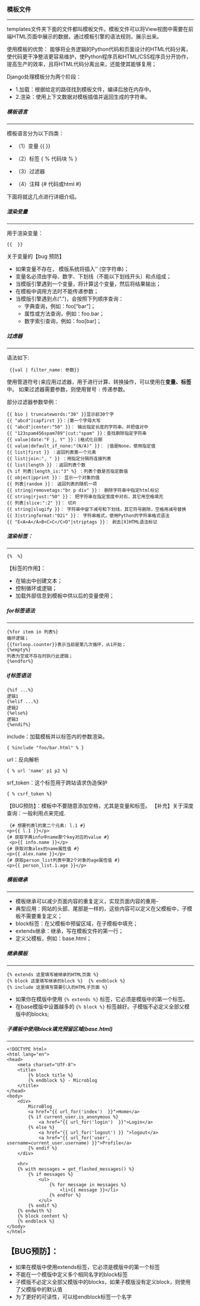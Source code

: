 ### 模板文件
---
templates文件夹下面的文件都叫模板文件。模板文件可以将View视图中需要在前端HTML页面中展示的数据，通过模板引擎的语法规则，展示出来。

使用模板的优势：
能够将业务逻辑的Python代码和页面设计的HTML代码分离，使代码更干净整洁更容易维护，使Python程序员和HTML/CSS程序员分开协作，提高生产的效率，且将HTML代码分离出来，还能使其能够复用；

Django处理模板分为两个阶段：
- 1.加载：根据给定的路径找到模板文件，编译后放在内存中。
- 2.渲染：使用上下文数据对模板插值并返回生成的字符串。

##### 模板语言
---
模板语言分为以下四类：

- （1）变量  {{  }}

- （2）标签  { % 代码块 % }
- （3）过滤器
- （4）注释  {# 代码或html #}

下面将就这几点进行详细介绍。
##### 渲染变量
---
用于渲染变量：
```Django
{{  }}
```
关于变量的【bug 预防】
- 如果变量不存在， 模版系统将插入’’ (空字符串)；
- 变量名必须由字母、数字、下划线（不能以下划线开头）和点组成；
- 当模版引擎遇到一个变量，将计算这个变量，然后将结果输出；
- 在模板中调用方法时不能传递参数；
- 当模版引擎遇到点(".")，会按照下列顺序查询：
    - 字典查询，例如：foo[“bar”]；
    - 属性或方法查询，例如：foo.bar；
    - 数字索引查询，例如：foo[bar]；
    
##### 过虑器
---
语法如下:
```Django
 {{val | filter_name: 参数}}
```
使用管道符号`|`来应用过滤器，用于进行计算、转换操作，可以使用在**变量、标签**中。
如果过滤器需要参数，则使用冒号 `:` 传递参数。

部分过滤器参数举例：
```
{{ bio | truncatewords:"30" }}显示前30个字
{{ "abcd"|capfirst }}：|第一个字母大写
{{ "abcd"|center:"50" }}： 输出指定长度的字符串，并把值对中
{{ "123spam456spam789"|cut:"spam" }}：查找删除指定字符串
{{ value|date:"F j, Y" }}：|格式化日期
{{ value|default_if_none:"(N/A)" }}： |值是None，使用指定值
{{ list|first }} ：返回列表第一个元素
{{ list|join:", " }} ：用指定分隔符连接列表
{{ list|length }} ：返回列表个数
{% if 列表|length_is:"3" %} ：列表个数是否指定数值
{{ object|pprint }}： 显示一个对象的值
{{ 列表|random }}： 返回列表的随机一项
{{ string|removetags:"br p div" }}： 删除字符串中指定html标记
{{ string|rjust:"50" }}： 把字符串在指定宽度中对右，其它用空格填充
{{ 列表|slice:":2" }}： 切片
{{ string|slugify }}： 字符串中留下减号和下划线，其它符号删除，空格用减号替换
{{ 3|stringformat:"02i" }}： 字符串格式，使用Python的字符串格式语法
{{ "E<A>A</A>B<C>C</C>D"|striptags }}： 剥去[X]HTML语法标记
```

##### 渲染标签：
---
```Django
{%  %} 
```
【标签的作用】： 
- 在输出中创建文本；
-  控制循环或逻辑；
 - 加载外部信息到模板中供以后的变量使用；

##### for标签语法
---
```
{%for item in 列表%}
循环逻辑；
{{forloop.counter}}表示当前是第几次循环，从1开始；
{%empty%}
列表为空或不存在时执行此逻辑；
{%endfor%}
```
##### if标签语法

```
{%if ...%}
逻辑1
{%elif ...%}
逻辑2
{%else%}
逻辑3
{%endif%}
```
include：加载模板并以标签内的参数渲染。
```
{ %include "foo/bar.html" % }
```
url：反向解析
```
{ % url 'name' p1 p2 %}
```
srf_token：这个标签用于跨站请求伪造保护
```
{ % csrf_token %}
```
【BUG预防】：模板中不要随意添加空格，尤其是变量和标签。
【补充】关于深度查询：一般利用点来完成.
```django
 {# 想要列表l的第二个元素: l.1 #} 
<p>{{ l.1 }}</p>
{# 获取字典info中name那个key对应的value #}
 <p>{{ info.name }}</p>
{# 获取对象alex的name属性值 #}
<p>{{ alex.name }}</p>
{# 获取person_list列表中第2个对象的age属性值 #} 
<p>{{ person_list.1.age }}</p>
```
##### 模板继承
---
- 模板继承可以减少页面内容的重复定义，实现页面内容的重用-
- 典型应用：网站的头部、尾部是一样的，这些内容可以定义在父模板中，子模板不需要重复定义；
- block标签：在父模板中预留区域，在子模板中填充；
- extends继承：继承，写在模板文件的第一行；
- 定义父模板，例如：base.html；


##### 继承模板
---
```
{% extends 这里填写被继承的HTML页面 %}
{% block 这里填写继承的block %}  {% endblock %}
{% include 这里填写需要引入的HTML子页面 %}
```
- 如果你在模版中使用 `{% extends %}` 标签，它必须是模版中的第一个标签。
- 在base模版中设置越多的 `{% block %}` 标签越好。子模版不必定义全部父模版中的blocks;

##### 子模板中使用block填充预留区域(base.html)
---
```
<!DOCTYPE html>
<html lang="en">
<head>
    <meta charset="UTF-8">
    <title>
        {% block title %}
        {% endblock %} - Microblog
    </title>
</head>
<body>
    <div>
        MicroBlog
        <a href="{{ url_for('index')  }}">Home</a>
        {% if current_user.is_anonymous %}
            <a href="{{ url_for('login')  }}">Login</a>
        {% else %}
            <a href="{{ url_for('logout') }} ">logout</a>
            <a href="{{ url_for('user', username=current_user.username) }}">Profile</a>
        {% endif %}
    </div>

    <hr>
    {% with messages = get_flashed_messages() %}
        {% if messages %}
            <ul>
                {% for message in messages %}
                    <li>{{ message }}</li>
                {% endfor %}
            </ul>
        {% endif %}
    {% endwith %}
    {% block content %}
    {% endblock %}
</body>
</html>
```

【BUG预防】：
-
- 如果在模版中使用extends标签，它必须是模版中的第一个标签
- 不能在一个模版中定义多个相同名字的block标签
- 子模版不必定义全部父模版中的blocks，如果子模版没有定义block，则使用了父模版中的默认值
- 为了更好的可读性，可以给endblock标签一个名字

